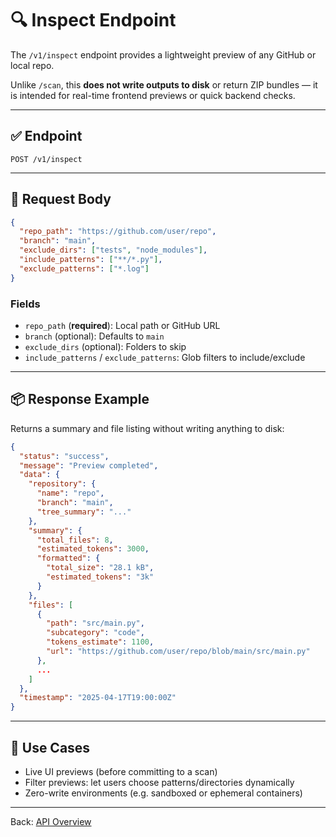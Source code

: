 # 🔍 Inspect Endpoint

The `/v1/inspect` endpoint provides a lightweight preview of any GitHub or local repo.

Unlike `/scan`, this **does not write outputs to disk** or return ZIP bundles — it is intended for real-time frontend previews or quick backend checks.

---

## ✅ Endpoint
```http
POST /v1/inspect
```

---

## 🧾 Request Body
```json
{
  "repo_path": "https://github.com/user/repo",
  "branch": "main",
  "exclude_dirs": ["tests", "node_modules"],
  "include_patterns": ["**/*.py"],
  "exclude_patterns": ["*.log"]
}
```

### Fields
- `repo_path` (**required**): Local path or GitHub URL
- `branch` (optional): Defaults to `main`
- `exclude_dirs` (optional): Folders to skip
- `include_patterns` / `exclude_patterns`: Glob filters to include/exclude

---

## 📦 Response Example
Returns a summary and file listing without writing anything to disk:

```json
{
  "status": "success",
  "message": "Preview completed",
  "data": {
    "repository": {
      "name": "repo",
      "branch": "main",
      "tree_summary": "..."
    },
    "summary": {
      "total_files": 8,
      "estimated_tokens": 3000,
      "formatted": {
        "total_size": "28.1 kB",
        "estimated_tokens": "3k"
      }
    },
    "files": [
      {
        "path": "src/main.py",
        "subcategory": "code",
        "tokens_estimate": 1100,
        "url": "https://github.com/user/repo/blob/main/src/main.py"
      },
      ...
    ]
  },
  "timestamp": "2025-04-17T19:00:00Z"
}
```

---

## 🧠 Use Cases
- Live UI previews (before committing to a scan)
- Filter previews: let users choose patterns/directories dynamically
- Zero-write environments (e.g. sandboxed or ephemeral containers)

---

Back: [API Overview](index.md)

